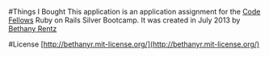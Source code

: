 #Things I Bought
This application is an application assignment for the [Code Fellows](http://www.codefellows.org) Ruby on Rails Silver Bootcamp.  It was created in July 2013 by [Bethany Rentz](http://github.com/bethanyr)

#License
[http://bethanyr.mit-license.org/](http://bethanyr.mit-license.org/)
